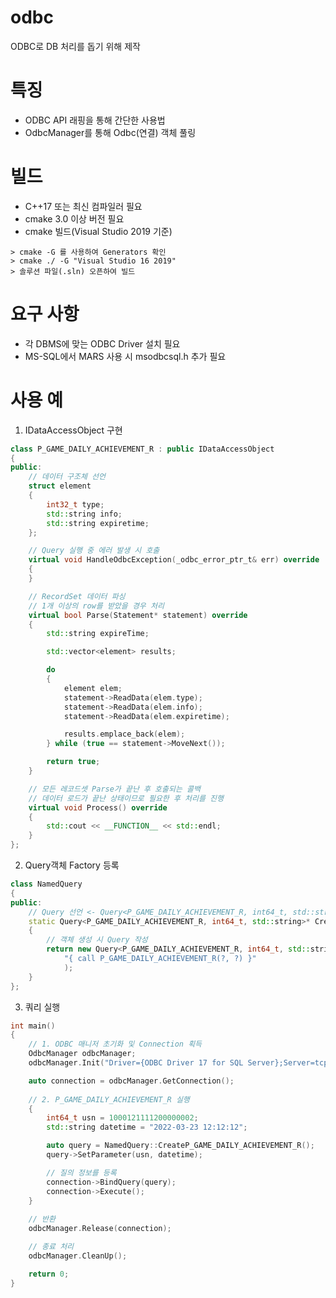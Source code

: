 # odbc
ODBC로 DB 처리를 돕기 위해 제작

# 특징
- ODBC API 래핑을 통해 간단한 사용법
- OdbcManager를 통해 Odbc(연결) 객체 풀링

# 빌드
- C++17 또는 최신 컴파일러 필요
- cmake 3.0 이상 버전 필요
- cmake 빌드(Visual Studio 2019 기준)
```
> cmake -G 를 사용하여 Generators 확인
> cmake ./ -G "Visual Studio 16 2019"
> 솔루션 파일(.sln) 오픈하여 빌드
```

# 요구 사항
- 각 DBMS에 맞는 ODBC Driver 설치 필요
- MS-SQL에서 MARS 사용 시 msodbcsql.h 추가 필요

# 사용 예
1) IDataAccessObject 구현
```cpp
class P_GAME_DAILY_ACHIEVEMENT_R : public IDataAccessObject
{
public:
	// 데이터 구조체 선언
	struct element
	{
		int32_t type;
		std::string info;
		std::string expiretime;
	};

	// Query 실행 중 에러 발생 시 호출
	virtual void HandleOdbcException(_odbc_error_ptr_t& err) override
	{
	}

	// RecordSet 데이터 파싱
	// 1개 이상의 row를 받았을 경우 처리
	virtual bool Parse(Statement* statement) override
	{
		std::string expireTime;

		std::vector<element> results;

		do
		{
			element elem;
			statement->ReadData(elem.type);
			statement->ReadData(elem.info);
			statement->ReadData(elem.expiretime);

			results.emplace_back(elem);
		} while (true == statement->MoveNext());

		return true;
	}

	// 모든 레코드셋 Parse가 끝난 후 호출되는 콜백
	// 데이터 로드가 끝난 상태이므로 필요한 후 처리를 진행
	virtual void Process() override 
	{
		std::cout << __FUNCTION__ << std::endl;
	}
};
```
2. Query객체 Factory 등록
```cpp
class NamedQuery
{
public:
	// Query 선언 <- Query<P_GAME_DAILY_ACHIEVEMENT_R, int64_t, std::string>
	static Query<P_GAME_DAILY_ACHIEVEMENT_R, int64_t, std::string>* CreateP_GAME_DAILY_ACHIEVEMENT_R()
	{
		// 객체 생성 시 Query 작성
		return new Query<P_GAME_DAILY_ACHIEVEMENT_R, int64_t, std::string>(
			"{ call P_GAME_DAILY_ACHIEVEMENT_R(?, ?) }"
			);
	}
};

```
3. 쿼리 실행
```cpp
int main() 
{	
	// 1. ODBC 매니저 초기화 및 Connection 획득
	OdbcManager odbcManager;
	odbcManager.Init("Driver={ODBC Driver 17 for SQL Server};Server=tcp:172.31.101.38,1433;Database=MFR_GAME;Uid=MFRServerUser;Pwd=1234;language=english;ConnectRetryCount=0;", 10, 100);

	auto connection = odbcManager.GetConnection();
  
	// 2. P_GAME_DAILY_ACHIEVEMENT_R 실행
	{
		int64_t usn = 1000121111200000002;
		std::string datetime = "2022-03-23 12:12:12";

		auto query = NamedQuery::CreateP_GAME_DAILY_ACHIEVEMENT_R();
		query->SetParameter(usn, datetime);

		// 질의 정보를 등록
		connection->BindQuery(query);
		connection->Execute();
	}
  
 	// 반환
	odbcManager.Release(connection);

	// 종료 처리
	odbcManager.CleanUp();

	return 0;
}
```
